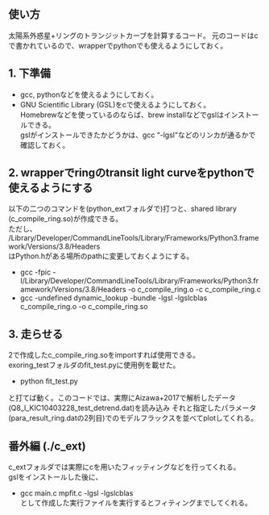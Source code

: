 ## 使い方

太陽系外惑星+リングのトランジットカーブを計算するコード。
元のコードはcで書かれているので、wrapperでpythonでも使えるようにしておく。

## 1. 下準備 
-  gcc, pythonなどを使えるようにしておく。  
- GNU Scientific Library (GSL)をcで使えるようにしておく。  
  Homebrewなどを使っているのならば、brew installなどでgslはインストールできる。  
  gslがインストールできたかどうかは、gcc “-lgsl"などのリンカが通るかで確認しておく。  

## 2. wrapperでringのtransit light curveをpythonで使えるようにする
以下の二つのコマンドを(python_extフォルダで)打つと、shared library (c_compile_ring.so)が作成できる。  
ただし、  
/Library/Developer/CommandLineTools/Library/Frameworks/Python3.framework/Versions/3.8/Headers  
はPython.hがある場所のpathに変更しておくようにする。  

- gcc -fpic -I/Library/Developer/CommandLineTools/Library/Frameworks/Python3.framework/Versions/3.8/Headers -o c_compile_ring.o -c c_compile_ring.c  
- gcc -undefined dynamic_lookup -bundle -lgsl -lgslcblas c_compile_ring.o -o c_compile_ring.so  

## 3. 走らせる
2で作成したc_compile_ring.soをimportすれば使用できる。  
exoring_testフォルダのfit_test.pyに使用例を載せた。  
- python fit_test.py  

と打てば動く。このコードでは、実際にAizawa+2017で解析したデータ(Q8_l_KIC10403228_test_detrend.dat)を読み込み
それと指定したパラメータ (para_result_ring.datの2列目)でのモデルフラックスを並べてplotしてくれる。  

## 番外編 (./c_ext)
c_extフォルダでは実際にcを用いたフィッティングなどを行ってくれる。  
gslをインストールした後に、  
- gcc main.c mpfit.c -lgsl -lgslcblas  
として作成した実行ファイルを実行するとフィティングまでしてくれる。  
